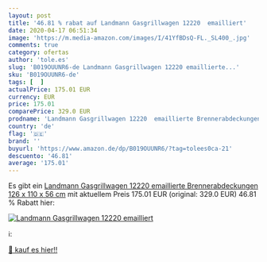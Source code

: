 ```yaml
---
layout: post
title: '46.81 % rabat auf Landmann Gasgrillwagen 12220  emailliert'
date: 2020-04-17 06:51:34
image: 'https://m.media-amazon.com/images/I/41YfBDsQ-FL._SL400_.jpg'
comments: true
category: ofertas
author: 'tole.es'
slug: 'B019OUUNR6-de Landmann Gasgrillwagen 12220 emaillierte...'
sku: 'B019OUUNR6-de'
tags: [  ]
actualPrice: 175.01 EUR
currency: EUR
price: 175.01
comparePrice: 329.0 EUR
prodname: 'Landmann Gasgrillwagen 12220  emaillierte Brennerabdeckungen  126 x 110 x 56 cm'
country: 'de'
flag: '🇩🇪'
brand: ''
buyurl: 'https://www.amazon.de/dp/B019OUUNR6/?tag=tolees0ca-21'
descuento: '46.81'
average: '175.01'
---
```


Es gibt ein [Landmann Gasgrillwagen 12220  emaillierte Brennerabdeckungen  126 x 110 x 56 cm](https://www.amazon.de/dp/B019OUUNR6/?tag=tolees0ca-21) mit aktuellem Preis 175.01 EUR (original: 329.0 EUR) 46.81 % Rabatt hier:

[![Landmann Gasgrillwagen 12220  emailliert](https://m.media-amazon.com/images/I/41YfBDsQ-FL._SL400_.jpg)](https://www.amazon.de/dp/B019OUUNR6/?tag=tolees0ca-21)

ℹ️:


[🛒 kauf es hier!!](https://www.amazon.de/dp/B019OUUNR6/?tag=tolees0ca-21)
